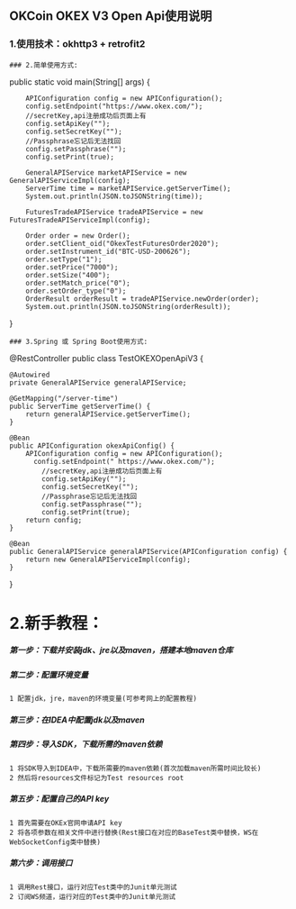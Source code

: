 OKCoin OKEX V3 Open Api使用说明
--------------
### 1.使用技术：okhttp3 + retrofit2

```
### 2.简单使用方式:
```
 public static void main(String[] args) {

        APIConfiguration config = new APIConfiguration();
        config.setEndpoint("https://www.okex.com/");
        //secretKey,api注册成功后页面上有
        config.setApiKey("");
        config.setSecretKey("");
        //Passphrase忘记后无法找回
        config.setPassphrase("");
        config.setPrint(true);

        GeneralAPIService marketAPIService = new GeneralAPIServiceImpl(config);
        ServerTime time = marketAPIService.getServerTime();
        System.out.println(JSON.toJSONString(time));

        FuturesTradeAPIService tradeAPIService = new FuturesTradeAPIServiceImpl(config);

        Order order = new Order();
        order.setClient_oid("OkexTestFuturesOrder2020");
        order.setInstrument_id("BTC-USD-200626");
        order.setType("1");
        order.setPrice("7000");
        order.setSize("400");
        order.setMatch_price("0");
        order.setOrder_type("0");
        OrderResult orderResult = tradeAPIService.newOrder(order); 
        System.out.println(JSON.toJSONString(orderResult));
 }
```
### 3.Spring 或 Spring Boot使用方式:
```
@RestController
public class TestOKEXOpenApiV3 {

    @Autowired
    private GeneralAPIService generalAPIService;

    @GetMapping("/server-time")
    public ServerTime getServerTime() {
        return generalAPIService.getServerTime();
    }
    
    @Bean
    public APIConfiguration okexApiConfig() {
        APIConfiguration config = new APIConfiguration();
          config.setEndpoint(" https://www.okex.com/");
            //secretKey,api注册成功后页面上有
            config.setApiKey("");
            config.setSecretKey("");
            //Passphrase忘记后无法找回
            config.setPassphrase("");
            config.setPrint(true);
        return config;
    }

    @Bean
    public GeneralAPIService generalAPIService(APIConfiguration config) {
        return new GeneralAPIServiceImpl(config);
    }
}


 2.新手教程：
====

##### 第一步：下载并安装jdk、jre以及maven，搭建本地maven仓库

##### 第二步：配置环境变量<br>
	1 配置jdk，jre，maven的环境变量(可参考网上的配置教程)

##### 第三步：在IDEA中配置jdk以及maven

##### 第四步：导入SDK，下载所需的maven依赖<br>
	1 将SDK导入到IDEA中，下载所需要的maven依赖(首次加载maven所需时间比较长)
	2 然后将resources文件标记为Test resources root

##### 第五步：配置自己的API key<br>
	1 首先需要在OKEx官网申请API key
	2 将各项参数在相关文件中进行替换(Rest接口在对应的BaseTest类中替换，WS在WebSocketConfig类中替换)

##### 第六步：调用接口<br>
	1 调用Rest接口，运行对应Test类中的Junit单元测试
	2 订阅WS频道，运行对应的Test类中的Junit单元测试
